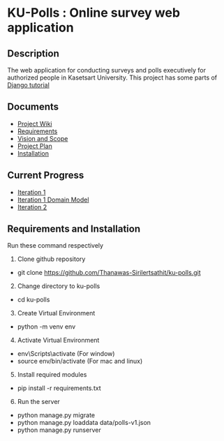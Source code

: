 # KU-Polls : Online survey web application
## Description
The web application for conducting surveys and polls executively for authorized people in Kasetsart University. This project has some parts of [Django tutorial](https://docs.djangoproject.com/en/5.1/intro/tutorial01/)

## Documents
* [Project Wiki](../../wiki/Home)
* [Requirements](../../wiki/Requirements)
* [Vision and Scope](../../wiki/Vision-and-Scope)
* [Project Plan](../../wiki/Project-Plan)
* [Installation](../../wiki/Installation)

## Current Progress
* [Iteration 1](../../wiki/Iteration_1)
* [Iteration 1 Domain Model](../../wiki/Iteration_1_Domain_Model)
* [Iteration 2](../../wiki/Iteration_2)

## Requirements and Installation
Run these command respectively
1. Clone github repository
* git clone https://github.com/Thanawas-Sirilertsathit/ku-polls.git
2. Change directory to ku-polls
* cd ku-polls
3. Create Virtual Environment
* python -m venv env
4. Activate Virtual Environment
* env\Scripts\activate (For window)
* source env/bin/activate (For mac and linux)
5. Install required modules
* pip install -r requirements.txt
6. Run the server
* python manage.py migrate
* python manage.py loaddata data/polls-v1.json
* python manage.py runserver
